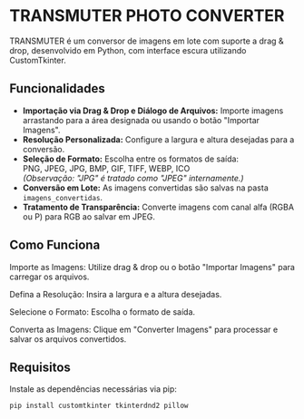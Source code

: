 # TRANSMUTER PHOTO CONVERTER

TRANSMUTER é um conversor de imagens em lote com suporte a drag & drop, desenvolvido em Python, com interface escura utilizando CustomTkinter.

## Funcionalidades

- **Importação via Drag & Drop e Diálogo de Arquivos:** Importe imagens arrastando para a área designada ou usando o botão "Importar Imagens".
- **Resolução Personalizada:** Configure a largura e altura desejadas para a conversão.
- **Seleção de Formato:** Escolha entre os formatos de saída:  
  PNG, JPEG, JPG, BMP, GIF, TIFF, WEBP, ICO  
  *(Observação: "JPG" é tratado como "JPEG" internamente.)*
- **Conversão em Lote:** As imagens convertidas são salvas na pasta `imagens_convertidas`.
- **Tratamento de Transparência:** Converte imagens com canal alfa (RGBA ou P) para RGB ao salvar em JPEG.


## Como Funciona
Importe as Imagens: Utilize drag & drop ou o botão "Importar Imagens" para carregar os arquivos.

Defina a Resolução: Insira a largura e a altura desejadas.

Selecione o Formato: Escolha o formato de saída.

Converta as Imagens: Clique em "Converter Imagens" para processar e salvar os arquivos convertidos.


## Requisitos

Instale as dependências necessárias via pip:

```bash
pip install customtkinter tkinterdnd2 pillow
